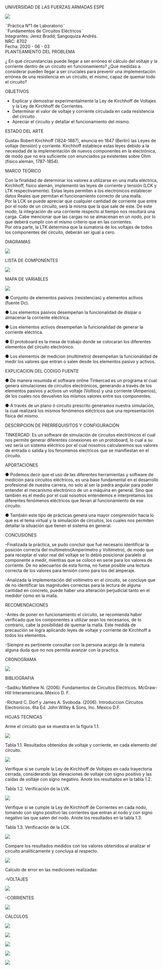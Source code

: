 UNIVERSIDAD DE LAS FUERZAS ARMADAS ESPE

![](https://github.com/easangoquiza1/InformeN-1_8702_Jerez_Sangoquiza/blob/master/Imagenes/sello.jpg)

¨Práctica N°1 de Laboratorio¨  
¨Fundamentos de Circuitos Eléctricos¨  
Integrantes: Jerez Bradd; Sangoquiza Andrés.  
NRC: 8702   
Fecha: 2020 - 06 - 03  
PLANTEAMIENTO DEL PROBLEMA 

  ¿ En qué circunstancias puede llegar a ser erróneo el cálculo del voltaje y la corriente dentro de un circuito en funcionamiento? ¿Qué medidas a considerar pueden llegar a ser cruciales para prevenir una implementación errónea de una resistencia en un circuito, el mismo, capaz de quemar todo el circuito?
  
OBJETIVOS   
- Explicar y demostrar experimentalmente la Ley de Kirchhoff de Voltajes y la Ley de  Kirchhoff de Corrientes.
- Determinar el valor de voltaje y corriente circulada en cada resistencia del circuito . 
- Apreciar el circuito y detallar el funcionamiento del mismo.

 ESTADO DEL ARTE 
 
   Gustav Robert Kirchhoff (1824-1887), enuncia en 1847 (Berlín) las Leyes de voltaje (tensión) y corriente. Kirchhoff establece estas leyes debido a la necesidad de la implementación de nuevos componentes en la electrónica, de modo que no era suficiente con enunciados ya existentes sobre Ohm (físico alemán, 1787-1854). 
   
 MARCO TEÓRICO

  Con la finalidad de determinar los valores a utilizarse en una malla eléctrica, Kirchhoff, físico alemán, implementó las leyes de corriente y tensión (LCK y LTK respectivamente). Estas leyes permiten a los electrónicos establecer datos Reales que permitan el funcionamiento correcto de una malla.    
   Por la LCK se puede apreciar que cualquier cantidad de corriente que entre por el nodo de un circuito, será la misma que la que sale de este. De este modo, la integración de una corriente respecto al tiempo nos resultará una carga. Cabe mencionar que las cargas no se almacenan en un nodo, por lo que deberá cumplir con el mismo criterio que en las corrientes.  
   Por otra parte, la LTK determina que la sumatoria de los voltajes de todos los componentes del circuito, deberán ser igual a cero. 
 
 DIAGRAMAS

![](https://github.com/easangoquiza1/InformeN-1_8702_Jerez_Sangoquiza/blob/master/Imagenes/img%205.jpg)

LISTA DE COMPONENTES

![](https://github.com/easangoquiza1/InformeN-1_8702_Jerez_Sangoquiza/blob/master/Imagenes/HOLA.jpg)

MAPA DE VARIABLES

![](https://github.com/easangoquiza1/InformeN-1_8702_Jerez_Sangoquiza/blob/master/Imagenes/l.jpg)

● Conjunto de elementos pasivos (resistencias) y elementos activos (fuente Dc). 

● Los elementos pasivos desempeñan la funcionalidad de disipar o almacenar la corriente eléctrica. 

● Los elementos activos desempeñan la funcionalidad de generar la corriente eléctrica. 

● El protoboard es la mesa de trabajo donde se colocaran los diferentes elementos del circuito electrónico. 

● Los elementos de medicion (multimetro) desempeñan la funcionalidad de medir los valores que entran o salen desde los elementos pasivo y activos. 

EXPLICACION DEL CODIGO FUENTE

● De manera resumida el software online Tinkercad es un programa el cual genera simulaciones de circuitos electrónicos, generando a través de los elementos pasivos y activos un voltaje (Voltios) y una corriente (Amperios), de los cuales nos devuelven los mismos valores entre sus componentes. 

● A través de un plano ó circuito prescrito generamos nuestra simulación, la cual realizará los mismos fenómenos eléctricos que una representación física del mismo. 

DESCRIPCION DE PRERREQUISITOS Y CONFIGURACIÓN

TINKERCAD:
Es un software de simulación de circuitos electrónicos el cual nos permite generar diferentes conexiones en un protoboard, lo cual a su vez sería un sistema eléctrico por el cual nosotros calcularemos sus valores de entrada o salida y los fenomenos electricos que se manifiestan en el circuito. 

APORTACIONES

● Podemos decir que el uso de las diferentes herramientas y software de medición para circuitos eléctricos, es una base fundamental en el desarrollo profesional de nuestra carrera, no solo al ser la piedra angular para poder entender el mecanismo electrónico de un a máquina en general. Sino que también es el medio por el cual nosotros entendemos e interpretamos los diferentes fenómenos eléctricos que llevan al funcionamiento de ese circuito. 

● También este tipo de prácticas genera una mayor comprensión hacia lo que es el tema virtual y la simulación de circuitos, los cuales nos permiten detallar la situación que tienen el sistema en general.

CONCUSIONES

-Finalizada la práctica, se pudo concluir que fué necesario identificar la posición correcta del multímetro(Amperímetro y Voltímetro), de modo que para receptar el valor real del voltaje se lo debió posicionar paralelo al componente a medir, mientras que se colocó en serie para los valores de corriente. De no adecuarlos de esta forma, no fuese posible una lectura correcta de los valores para tensión como para los del amperaje. 

-Analizada la implementación del voltímetro en el circuito, se concluye que de no identificar las magnitudes correctas para la lectura de alguna cantidad en concreto, puede haber una alteración perjudicial tanto en el medidor como en la malla. 
 
RECOMENDACIONES

-Antes de poner en funcionamiento el circuito, se recomienda haber verificado que los componentes a utilizar sean los necesarios, de lo contrario, cabe la posibilidad de quemar la malla. Este medida de precaución se logra aplicando leyes de voltaje y corriente de Kirchhoff a todos los elementos. 

-Siempre es pertinente consultar con la persona acargo de la materia alguna duda que no nos permita avanzar con la practica.

CRONOGRAMA

![](https://github.com/easangoquiza1/InformeN-1_8702_Jerez_Sangoquiza/blob/master/Imagenes/Cronograma%20-%20Excel%204_6_2020%2020_20_11%20(2).png)



BIBLIOGRAFIA

-Sadiku Matthew N. (2006). Fundamentos de Circuitos Eléctricos. McGraw-Hill Interamericana. México D. F. 

-Richard C. Dorf y James A. Svoboda. (2006). Introduccion Circuitos Electronicos. 6ta Ed. John Willey & Sons, Inc. Mexico D.F.

HOJAS TECNICAS

Arme el circuito que se muestra en la figura 1.1. 

![](https://github.com/easangoquiza1/InformeN-1_8702_Jerez_Sangoquiza/blob/master/Imagenes/circuito.jpg)

Tabla 1.1. Resultados obtenidos de voltaje y corriente, en cada elemento del circuito.

![](https://github.com/easangoquiza1/InformeN-1_8702_Jerez_Sangoquiza/blob/master/Imagenes/tabla%201.jpg)

Verifique si se cumple la Ley de Kirchhoff de Voltajes en cada trayectoria cerrada, considerando las elevaciones de voltaje con signo positivo y las caídas de voltaje con signo negativo. Anote los resultados en la tabla 1.2. 

Tabla 1.2. Verificación de la LVK. 

![](https://github.com/easangoquiza1/InformeN-1_8702_Jerez_Sangoquiza/blob/master/Imagenes/tabla%202.jpg)

Verifique si se cumple la Ley de Kirchhoff de Corrientes en cada nodo, tomando con signo positivo las corrientes que entran al nodo y con signo negativo las que salen del nodo. Anote los resultados en la tabla 1.3.

Tabla 1.3. Verificación de la LCK. 

![](https://github.com/easangoquiza1/InformeN-1_8702_Jerez_Sangoquiza/blob/master/Imagenes/tabla%203.jpg)


Compare los resultados medidos con los valores obtenidos al analizar el circuito analíticamente y concluya al respecto. 
 
 ![](https://github.com/easangoquiza1/InformeN-1_8702_Jerez_Sangoquiza/blob/master/Imagenes/formula.jpg)
 
Calculo de error en las mediciones realizadas:

-VOLTAJES

![](https://github.com/easangoquiza1/InformeN-1_8702_Jerez_Sangoquiza/blob/master/Imagenes/ERROR.jpg)

-CORRIENTES

![](https://github.com/easangoquiza1/InformeN-1_8702_Jerez_Sangoquiza/blob/master/Imagenes/ERROR2.jpg)

CALCULOS

![](https://github.com/easangoquiza1/InformeN-1_8702_Jerez_Sangoquiza/blob/master/Imagenes/img129_page-0001.jpg)

![](https://github.com/easangoquiza1/InformeN-1_8702_Jerez_Sangoquiza/blob/master/Imagenes/img130_page-0001.jpg)

![](https://github.com/easangoquiza1/InformeN-1_8702_Jerez_Sangoquiza/blob/master/Imagenes/img131_page-0001.jpg)

![](https://github.com/easangoquiza1/InformeN-1_8702_Jerez_Sangoquiza/blob/master/Imagenes/img132_page-0001.jpg)

![](https://github.com/easangoquiza1/InformeN-1_8702_Jerez_Sangoquiza/blob/master/Imagenes/img133_page-0001.jpg)





 

